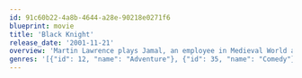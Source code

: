 ```yaml
---
id: 91c60b22-4a8b-4644-a28e-90218e0271f6
blueprint: movie
title: 'Black Knight'
release_date: '2001-11-21'
overview: 'Martin Lawrence plays Jamal, an employee in Medieval World amusement park. After sustaining a blow to the head, he awakens to find himself in 14th century England.'
genres: '[{"id": 12, "name": "Adventure"}, {"id": 35, "name": "Comedy"}, {"id": 14, "name": "Fantasy"}]'
---
```

